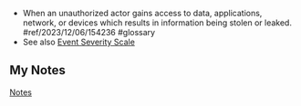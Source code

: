 - When an unauthorized actor gains access to data, applications, network, or devices which results in information being stolen or leaked. #ref/2023/12/06/154236 #glossary 
- See also [Event Severity Scale](event-severity-scale.md)
## My Notes
[Notes](breach-notes.md)
